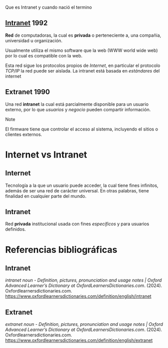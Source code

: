Que es Intranet y cuando nació el termino
## [Intranet](002_Intranet.md) 1992
**Red** de computadoras, la cual es **privada** o perteneciente a, una compañia, universidad  u organización.
  
Usualmente utiliza el mismo software que la web (WWW world wide web) por lo cual es compatible con la web.  

Esta red sigue los protocolos propios de *Internet*, en particular el protocolo *TCP/IP* la red puede ser aislada. La intranet está basada en *estándares* del internet

## Extranet 1990
Una red **intranet** la cual está parcialmente disponible para un usuario externo, por lo que *usuarios* y *negocio* pueden compartir información.

> [!note]
> El firmware tiene que controlar el acceso al sistema, incluyendo el sitios o clientes  externos.


# Internet vs Intranet
## Internet
Tecnología a la que un usuario puede acceder, la cual tiene fines infinitos, además de ser una red de carácter universal. En otras palabras, tiene finalidad en cualquier parte del mundo.
## Intranet
Red **privada** institucional usada con fines *específicos* y para usuarios definidos.

# Referencias bibliográficas

## Intranet
_intranet noun - Definition, pictures, pronunciation and usage notes | Oxford Advanced Learner’s Dictionary at OxfordLearnersDictionaries.com_. (2024). Oxfordlearnersdictionaries.com. https://www.oxfordlearnersdictionaries.com/definition/english/intranet

## Extranet
_extranet noun - Definition, pictures, pronunciation and usage notes | Oxford Advanced Learner’s Dictionary at OxfordLearnersDictionaries.com_. (2024). Oxfordlearnersdictionaries.com. https://www.oxfordlearnersdictionaries.com/definition/english/extranet



‌